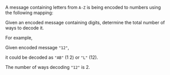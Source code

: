 

A message containing letters from `A-Z` is being encoded to numbers using the following mapping:



Given an encoded message containing digits, determine the total number of ways to decode it.



For example,<br />
Given encoded message `"12"`,
it could be decoded as `"AB"` (1 2) or `"L"` (12).



The number of ways decoding `"12"` is 2.


